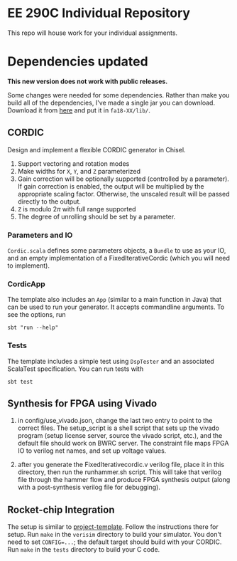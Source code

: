 # EE 290C Individual Repository

This repo will house work for your individual assignments.

# Dependencies updated

**This new version does not work with public releases.**

Some changes were needed for some dependencies.
Rather than make you build all of the dependencies, I've made a single jar you can download.
Download it from [here](https://goo.gl/qAAMTt) and put it in `fa18-XX/lib/`.

## CORDIC

Design and implement a flexible CORDIC generator in Chisel.

1) Support vectoring and rotation modes
2) Make widths for `X`, `Y`, and `Z` parameterized
3) Gain correction will be optionally supported (controlled by a parameter).
If gain correction is enabled, the output will be multiplied by the appropriate scaling factor.
Otherwise, the unscaled result will be passed directly to the output.
4) `Z` is modulo $2\pi$ with full range supported
5) The degree of unrolling should be set by a parameter.

### Parameters and IO
`Cordic.scala` defines some parameters objects, a `Bundle` to use as your IO, and an empty implementation of a FixedIterativeCordic (which you will need to implement).

### CordicApp
The template also includes an `App` (similar to a main function in Java) that can be used to run your generator.
It accepts commandline arguments.
To see the options, run
```
sbt "run --help"
```

### Tests
The template includes a simple test using `DspTester` and an associated ScalaTest specification.
You can run tests with
```
sbt test
```

## Synthesis for FPGA using Vivado

1. in config/use_vivado.json, change the last two entry to point to the correct files.  The
   setup_script is a shell script that sets up the vivado program (setup license server,
   source the vivado script, etc.), and the default file should work on BWRC server.  The
   constraint file maps FPGA IO to verilog net names, and set up voltage values.

2. after you generate the FixedIterativecordic.v verilog file, place it in this directory,
   then run the runhammer.sh script.  This will take that verilog file through the hammer
   flow and produce FPGA synthesis output (along with a post-synthesis verilog file for
   debugging).

## Rocket-chip Integration

The setup is similar to [project-template](https://github.com/ucb-bar/project-template).
Follow the instructions there for setup.
Run `make` in the `verisim` directory to build your simulator.
You don't need to set `CONFIG=...`; the default target should build with your CORDIC.
Run `make` in the `tests` directory to build your C code.

